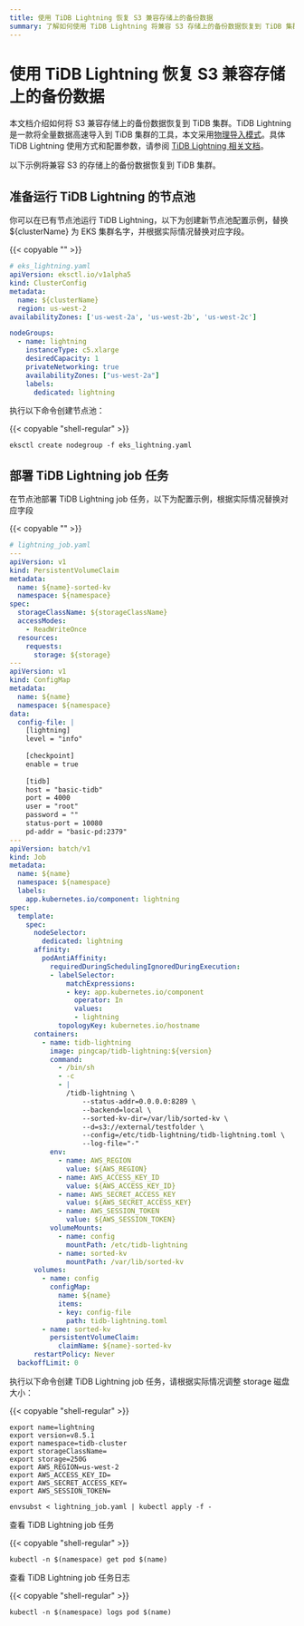 ```yaml
---
title: 使用 TiDB Lightning 恢复 S3 兼容存储上的备份数据
summary: 了解如何使用 TiDB Lightning 将兼容 S3 存储上的备份数据恢复到 TiDB 集群。
---
```


# 使用 TiDB Lightning 恢复 S3 兼容存储上的备份数据

本文档介绍如何将 S3 兼容存储上的备份数据恢复到 TiDB 集群。TiDB Lightning 是一款将全量数据高速导入到 TiDB 集群的工具，本文采用[物理导入模式](https://docs.pingcap.com/zh/tidb/stable/tidb-lightning-physical-import-mode/)。具体 TiDB Lightning 使用方式和配置参数，请参阅 [TiDB Lightning 相关文档](https://docs.pingcap.com/zh/tidb/stable/tidb-lightning-overview/)。

以下示例将兼容 S3 的存储上的备份数据恢复到 TiDB 集群。

## 准备运行 TiDB Lightning 的节点池

你可以在已有节点池运行 TiDB Lightning，以下为创建新节点池配置示例，替换 ${clusterName} 为 EKS 集群名字，并根据实际情况替换对应字段。

{{< copyable "" >}}

```yaml
# eks_lightning.yaml
apiVersion: eksctl.io/v1alpha5
kind: ClusterConfig
metadata:
  name: ${clusterName}
  region: us-west-2
availabilityZones: ['us-west-2a', 'us-west-2b', 'us-west-2c']

nodeGroups:
  - name: lightning
    instanceType: c5.xlarge
    desiredCapacity: 1
    privateNetworking: true
    availabilityZones: ["us-west-2a"]
    labels:
      dedicated: lightning
```

执行以下命令创建节点池：

{{< copyable "shell-regular" >}}

```shell
eksctl create nodegroup -f eks_lightning.yaml
```

## 部署 TiDB Lightning job 任务

在节点池部署 TiDB Lightning job 任务，以下为配置示例，根据实际情况替换对应字段

{{< copyable "" >}}

```yaml
# lightning_job.yaml
---
apiVersion: v1
kind: PersistentVolumeClaim
metadata:
  name: ${name}-sorted-kv
  namespace: ${namespace}
spec:
  storageClassName: ${storageClassName}
  accessModes:
    - ReadWriteOnce
  resources:
    requests:
      storage: ${storage}
---
apiVersion: v1
kind: ConfigMap
metadata:
  name: ${name}
  namespace: ${namespace}
data:
  config-file: |
    [lightning]
    level = "info"
    
    [checkpoint]
    enable = true
  
    [tidb]
    host = "basic-tidb"
    port = 4000
    user = "root"
    password = ""
    status-port = 10080
    pd-addr = "basic-pd:2379"
---
apiVersion: batch/v1
kind: Job
metadata:
  name: ${name}
  namespace: ${namespace}
  labels:
    app.kubernetes.io/component: lightning
spec:
  template:
    spec:
      nodeSelector:
        dedicated: lightning
      affinity:
        podAntiAffinity:
          requiredDuringSchedulingIgnoredDuringExecution:
          - labelSelector:
              matchExpressions:
              - key: app.kubernetes.io/component
                operator: In
                values:
                - lightning
            topologyKey: kubernetes.io/hostname
      containers:
        - name: tidb-lightning
          image: pingcap/tidb-lightning:${version}
          command:
            - /bin/sh
            - -c
            - |
              /tidb-lightning \
                  --status-addr=0.0.0.0:8289 \
                  --backend=local \
                  --sorted-kv-dir=/var/lib/sorted-kv \
                  --d=s3://external/testfolder \
                  --config=/etc/tidb-lightning/tidb-lightning.toml \
                  --log-file="-"
          env:
            - name: AWS_REGION
              value: ${AWS_REGION}
            - name: AWS_ACCESS_KEY_ID
              value: ${AWS_ACCESS_KEY_ID}
            - name: AWS_SECRET_ACCESS_KEY
              value: ${AWS_SECRET_ACCESS_KEY}
            - name: AWS_SESSION_TOKEN
              value: ${AWS_SESSION_TOKEN}
          volumeMounts:
            - name: config
              mountPath: /etc/tidb-lightning
            - name: sorted-kv
              mountPath: /var/lib/sorted-kv
      volumes:
        - name: config
          configMap:
            name: ${name}
            items:
            - key: config-file
              path: tidb-lightning.toml
        - name: sorted-kv
          persistentVolumeClaim:
            claimName: ${name}-sorted-kv
      restartPolicy: Never
  backoffLimit: 0
```

执行以下命令创建 TiDB Lightning job 任务，请根据实际情况调整 storage 磁盘大小：

{{< copyable "shell-regular" >}}

```shell
export name=lightning
export version=v8.5.1
export namespace=tidb-cluster
export storageClassName=
export storage=250G
export AWS_REGION=us-west-2
export AWS_ACCESS_KEY_ID=
export AWS_SECRET_ACCESS_KEY=
export AWS_SESSION_TOKEN=

envsubst < lightning_job.yaml | kubectl apply -f -
```

查看 TiDB Lightning job 任务

{{< copyable "shell-regular" >}}

```shell
kubectl -n $(namespace) get pod $(name)
```

查看 TiDB Lightning job 任务日志

{{< copyable "shell-regular" >}}

```shell
kubectl -n $(namespace) logs pod $(name)
```
